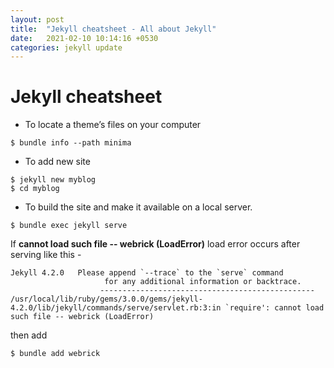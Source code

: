 ```yaml
---
layout: post
title:  "Jekyll cheatsheet - All about Jekyll"
date:   2021-02-10 10:14:16 +0530
categories: jekyll update
---
```

# Jekyll cheatsheet

- To locate a theme’s files on your computer
```console
$ bundle info --path minima
```

- To add new site
```console
$ jekyll new myblog
$ cd myblog
```

- To build the site and make it available on a local server.
```console
$ bundle exec jekyll serve
```

If <b>cannot load such file -- webrick (LoadError)</b> load error occurs after serving like this -
```console
Jekyll 4.2.0   Please append `--trace` to the `serve` command 
                     for any additional information or backtrace. 
                    ------------------------------------------------
/usr/local/lib/ruby/gems/3.0.0/gems/jekyll-4.2.0/lib/jekyll/commands/serve/servlet.rb:3:in `require': cannot load such file -- webrick (LoadError)
```
then add
```console
$ bundle add webrick
```

